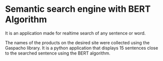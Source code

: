 # Semantic search engine with BERT Algorithm

It is an application made for realtime search of any sentence or word.

The names of the products on the desired site were collected using the Gaspacho library. It is a python application that displays 15 sentences close to the searched sentence using the BERT algorithm.


